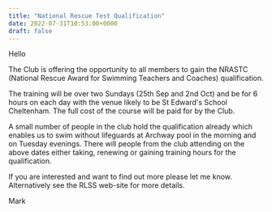 ```yaml
---
title: "National Rescue Test Qualification"
date: 2022-07-31T10:53:00+0000
draft: false
---
```

Hello

The Club is offering the opportunity to all members to gain the NRASTC (National Rescue Award for Swimming Teachers and Coaches) qualification.

The training will be over two Sundays (25th Sep and 2nd Oct) and be for 6 hours on each day with the venue likely to be St Edward's School Cheltenham. The full cost of the course will be paid for by the Club.

A small number of people in the club hold the qualification already which enables us to swim without lifeguards at Archway pool in the morning and on Tuesday evenings. There will people from the club attending on the above dates either taking, renewing or gaining training hours for the qualification.

If you are interested and want to find out more please let me know. Alternatively see the RLSS web-site for more details.

Mark

<!--more-->
